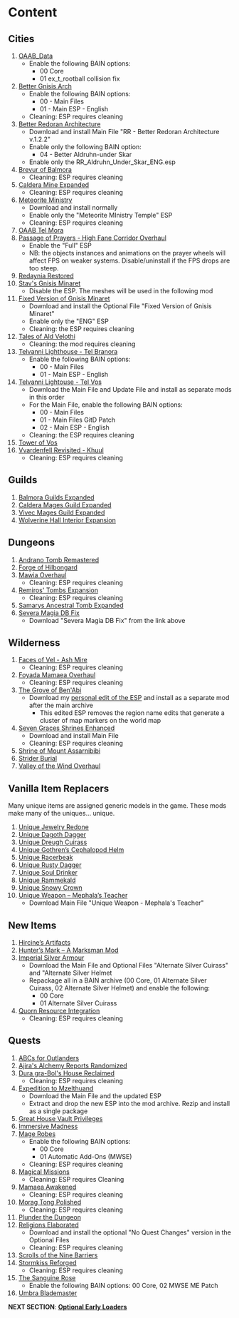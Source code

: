 # Content 

## Cities
1. [OAAB_Data](https://www.nexusmods.com/morrowind/mods/44020?tab=files)
	- Enable the following BAIN options:
		- 00 Core
		- 01 ex_t_rootball collision fix
1. [Better Gnisis Arch](https://www.nexusmods.com/morrowind/mods/46224?tab=files)
	- Enable the following BAIN options:
		- 00 - Main Files
		- 01 - Main ESP - English
	- Cleaning: ESP requires cleaning
1. [Better Redoran Architecture](https://www.nexusmods.com/morrowind/mods/43266?tab=files)
	- Download and install Main File "RR - Better Redoran Architecture v.1.2.2"
	- Enable only the following BAIN option:
		- 04 - Better Aldruhn-under Skar
	- Enable only the RR_Aldruhn_Under_Skar_ENG.esp
1. [Brevur of Balmora](https://www.nexusmods.com/morrowind/mods/47557?tab=files)
	- Cleaning: ESP requires cleaning
1. [Caldera Mine Expanded](https://www.nexusmods.com/morrowind/mods/45194?tab=files)
	- Cleaning: ESP requires cleaning
1. [Meteorite Ministry](https://www.nexusmods.com/morrowind/mods/45506?tab=files)
	- Download and install normally
	- Enable only the "Meteorite MInistry Temple" ESP
	- Cleaning: ESP requires cleaning
1. [OAAB Tel Mora](https://www.nexusmods.com/morrowind/mods/46177?tab=files)
1. [Passage of Prayers - High Fane Corridor Overhaul](https://www.nexusmods.com/morrowind/mods/46786?tab=files)
	- Enable the "Full" ESP
	- NB: the objects instances and animations on the prayer wheels will affect FPS on weaker systems. Disable/uninstall if the FPS drops are too steep.
1. [Redaynia Restored](https://www.nexusmods.com/morrowind/mods/47646?tab=files)
1. [Stav's Gnisis Minaret](https://www.nexusmods.com/morrowind/mods/43237?tab=files)
	- Disable the ESP. The meshes will be used in the following mod
1. [Fixed Version of Gnisis Minaret](https://www.nexusmods.com/morrowind/mods/46184?tab=files)
	- Download and install the Optional File "Fixed Version of Gnisis Minaret"
	- Enable only the "ENG" ESP
	- Cleaning: the ESP requires cleaning
1. [Tales of Ald Velothi](https://www.nexusmods.com/morrowind/mods/47276?tab=files)
	- Cleaning: the mod requires cleaning
1. [Telvanni Lighthouse - Tel Branora](https://www.nexusmods.com/morrowind/mods/42664?tab=files)
	- Enable the following BAIN options:
		- 00 - Main Files
		- 01 - Main ESP - English
1. [Telvanni Lightouse - Tel Vos](https://www.nexusmods.com/morrowind/mods/42744?tab=files)
	- Download the Main File and Update File and install as separate mods in this order
	- For the Main File, enable the following BAIN options:
		- 00 - Main Files
		- 01 - Main Files GitD Patch
		- 02 - Main ESP - English
	- Cleaning: the ESP requires cleaning
1. [Tower of Vos](https://www.nexusmods.com/morrowind/mods/43527?tab=files)
1. [Vvardenfell Revisited - Khuul](https://www.nexusmods.com/morrowind/mods/46614?tab=files)
	- Cleaning: ESP requires cleaning

## Guilds
1. [Balmora Guilds Expanded](https://www.nexusmods.com/morrowind/mods/46859?tab=files)
1. [Caldera Mages Guild Expanded](https://www.nexusmods.com/morrowind/mods/45750?tab=files)
1. [Vivec Mages Guild Expanded](https://www.nexusmods.com/morrowind/mods/44935?tab=files)
1. [Wolverine Hall Interior Expansion](https://www.nexusmods.com/morrowind/mods/44965?tab=files)

## Dungeons
1. [Andrano Tomb Remastered](https://www.nexusmods.com/morrowind/mods/44672?tab=files)
1. [Forge of Hilbongard](https://www.nexusmods.com/morrowind/mods/43222?tab=files)
1. [Mawia Overhaul](https://www.nexusmods.com/morrowind/mods/46884?tab=files)
	- Cleaning: ESP requires cleaning
1. [Remiros' Tombs Expansion](https://www.nexusmods.com/morrowind/mods/45616?tab=files)
	- Cleaning: ESP requires cleaning
1. [Samarys Ancestral Tomb Expanded](https://www.nexusmods.com/morrowind/mods/45612?tab=files)
1. [Severa Magia DB Fix](https://mega.nz/folder/S1gC3ShI#WkcS9xC00nb27ZZZAJ0ZKQ)
	- Download "Severa Magia DB Fix" from the link above

## Wilderness
1. [Faces of Vel - Ash Mire](https://www.nexusmods.com/morrowind/mods/44200?tab=files)
	- Cleaning: ESP requires cleaning
1. [Foyada Mamaea Overhaul](https://www.nexusmods.com/morrowind/mods/46424?tab=files)
	- Cleaning: ESP requires cleaning
1. [The Grove of Ben'Abi](https://www.nexusmods.com/morrowind/mods/46137?tab=files)
	- Download my [personal edit of the ESP](https://mega.nz/folder/W4o1DKKD#olqWpI0C1dPJEqKBqqG4QQ) and install as a separate mod after the main archive
		- This edited ESP removes the region name edits that generate a cluster of map markers on the world map
1. [Seven Graces Shrines Enhanced](https://www.nexusmods.com/morrowind/mods/46417?tab=files)
	- Download and install Main File
	- Cleaning: ESP requires cleaning
1. [Shrine of Mount Assarnibibi](https://www.nexusmods.com/morrowind/mods/46858?tab=files)
1. [Strider Burial](https://www.nexusmods.com/morrowind/mods/47661?tab=files)
1. [Valley of the Wind Overhaul](https://www.nexusmods.com/morrowind/mods/46691?tab=files)

## Vanilla Item Replacers
Many unique items are assigned generic models in the game. These mods make many of the uniques... unique.
1. [Unique Jewelry Redone](https://www.nexusmods.com/morrowind/mods/46151?tab=files)
1. [Unique Dagoth Dagger](https://www.nexusmods.com/morrowind/mods/46363?tab=files)
1. [Unique Dreugh Cuirass](https://www.nexusmods.com/morrowind/mods/46508?tab=files)
1. [Unique Gothren’s Cephalopod Helm](https://www.nexusmods.com/morrowind/mods/46534?tab=files)
1. [Unique Racerbeak](https://www.nexusmods.com/morrowind/mods/46501?tab=files)
1. [Unique Rusty Dagger](https://www.nexusmods.com/morrowind/mods/47616?tab=files)
1. [Unique Soul Drinker](https://www.nexusmods.com/morrowind/mods/47526?tab=files)
1. [Unique Rammekald](https://www.nexusmods.com/morrowind/mods/46763?tab=files)
1. [Unique Snowy Crown](https://www.nexusmods.com/morrowind/mods/46782?tab=files)
1. [Unique Weapon – Mephala’s Teacher](https://www.nexusmods.com/morrowind/mods/43528?tab=files)
	- Download Main File "Unique Weapon - Mephala's Teacher"

## New Items
1. [Hircine’s Artifacts](https://www.nexusmods.com/morrowind/mods/47671?tab=files)
1. [Hunter’s Mark – A Marksman Mod](https://www.nexusmods.com/morrowind/mods/46656?tab=files)
1. [Imperial Silver Armour](https://www.nexusmods.com/morrowind/mods/47751?tab=files)
	- Download the Main File and Optional Files "Alternate Silver Cuirass" and "Alternate Silver Helmet
	- Repackage all in a BAIN archive (00 Core, 01 Alternate Silver Cuirass, 02 Alternate Silver Helmet) and enable the following:
		- 00 Core
		- 01 Alternate Silver Cuirass
1. [Quorn Resource Integration](https://www.nexusmods.com/morrowind/mods/43269?tab=files)
	- Cleaning: ESP requires cleaning
	
## Quests
1. [ABCs for Outlanders](https://www.nexusmods.com/morrowind/mods/46692?tab=files)
1. [Ajira's Alchemy Reports Randomized](https://www.nexusmods.com/morrowind/mods/47550?tab=files)
1. [Dura gra-Bol's House Reclaimed](https://www.nexusmods.com/morrowind/mods/46772?tab=files)
	- Cleaning: ESP requires cleaning
1. [Expedition to Mzelthuand](https://www.nexusmods.com/morrowind/mods/45229?tab=files)
	- Download the Main File and the updated ESP
	- Extract and drop the new ESP into the mod archive. Rezip and install as a single package
1. [Great House Vault Privileges](https://www.nexusmods.com/morrowind/mods/46086?tab=files)
1. [Immersive Madness](https://www.nexusmods.com/morrowind/mods/44983?tab=files)
1. [Mage Robes](https://www.nexusmods.com/morrowind/mods/45739?tab=files)
	- Enable the following BAIN options:
		- 00 Core
		- 01 Automatic Add-Ons (MWSE)
	- Cleaning: ESP requires cleaning
1. [Magical Missions](https://www.nexusmods.com/morrowind/mods/38773?tab=files)
	- Cleaning: ESP requires Cleaning
1. [Mamaea Awakened](https://www.nexusmods.com/morrowind/mods/46096?tab=files)
	- Cleaning: ESP requires cleaning
1. [Morag Tong Polished](https://www.nexusmods.com/morrowind/mods/47041?tab=files)
	- Cleaning: ESP requires cleaning
1. [Plunder the Dungeon](https://www.nexusmods.com/morrowind/mods/46977?tab=files)
1. [Religions Elaborated](https://www.nexusmods.com/morrowind/mods/47843?tab=files)
	- Download and install the optional "No Quest Changes" version in the Optional Files
	- Cleaning: ESP requires cleaning
1. [Scrolls of the Nine Barriers](https://www.nexusmods.com/morrowind/mods/45831?tab=files)
1. [Stormkiss Reforged](https://www.nexusmods.com/morrowind/mods/44565?tab=files)
	- Cleaning: ESP requires cleaning
1. [The Sanguine Rose](https://www.nexusmods.com/morrowind/mods/46214?tab=files)
	- Enable the following BAIN options: 00 Core, 02 MWSE ME Patch
1. [Umbra Blademaster](https://www.nexusmods.com/morrowind/mods/43275?tab=files)

**NEXT SECTION**:
[**Optional Early Loaders**](https://github.com/doublemoulinet/Morrowind-Modular-Mod-Guide/blob/master/OPTIONAL.md)
